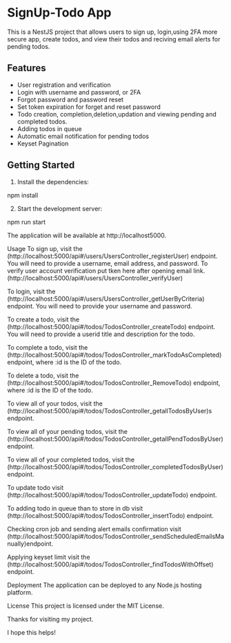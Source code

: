 # SignUp-Todo App

This is a NestJS project that allows users to sign up, login,using 2FA more secure app, create todos, and view their todos and reciving email alerts for pending todos.

## Features

* User registration and verification
* Login with username and password, or 2FA
* Forgot password and password reset
* Set token expiration for forget and reset password
* Todo creation, completion,deletion,updation and viewing pending and completed todos.
* Adding todos in queue
* Automatic email notification for pending todos
* Keyset Pagination

## Getting Started

1. Install the dependencies:

npm install


2. Start the development server:

npm run start

The application will be available at http://localhost5000.

Usage
To sign up, visit the (http://localhost:5000/api#/users/UsersController_registerUser) endpoint. You will need to provide a username, email address, and password.
To verify user account verification put tken here after opening email link.(http://localhost:5000/api#/users/UsersController_verifyUser)

To login, visit the (http://localhost:5000/api#/users/UsersController_getUserByCriteria) endpoint. You will need to provide your username and password.

To create a todo, visit the (http://localhost:5000/api#/todos/TodosController_createTodo) endpoint. You will need to provide a userid title and description for the todo.

To complete a todo, visit the (http://localhost:5000/api#/todos/TodosController_markTodoAsCompleted) endpoint, where :id is the ID of the todo.

To delete a todo, visit the (http://localhost:5000/api#/todos/TodosController_RemoveTodo) endpoint, where :id is the ID of the todo.

To view all of your todos, visit the (http://localhost:5000/api#/todos/TodosController_getallTodosByUser)s endpoint.

To view all of your pending todos, visit the (http://localhost:5000/api#/todos/TodosController_getallPendTodosByUser) endpoint.

To view all of your completed todos, visit the (http://localhost:5000/api#/todos/TodosController_completedTodosByUser) endpoint.

To update todo visit (http://localhost:5000/api#/todos/TodosController_updateTodo) endpoint.

To adding todo in queue than to store in db visit (http://localhost:5000/api#/todos/TodosController_insertTodo) endpoint.

Checking cron job and sending alert emails confirmation visit (http://localhost:5000/api#/todos/TodosController_sendScheduledEmailsManually)endpoint.

Applying keyset limit visit the (http://localhost:5000/api#/todos/TodosController_findTodosWithOffset) endpoint.

Deployment
The application can be deployed to any Node.js hosting platform.

License
This project is licensed under the MIT License.

Thanks for visiting my project.

I hope this helps!
